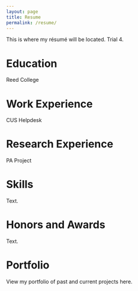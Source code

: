 ```yaml
---
layout: page
title: Resume
permalink: /resume/
---
```


This is where my r&eacute;sum&eacute; will be located. Trial 4.

# Education
Reed College

# Work Experience
CUS Helpdesk

# Research Experience
PA Project

# Skills
Text.

# Honors and Awards
Text.

# Portfolio
View my portfolio of past and current projects here.